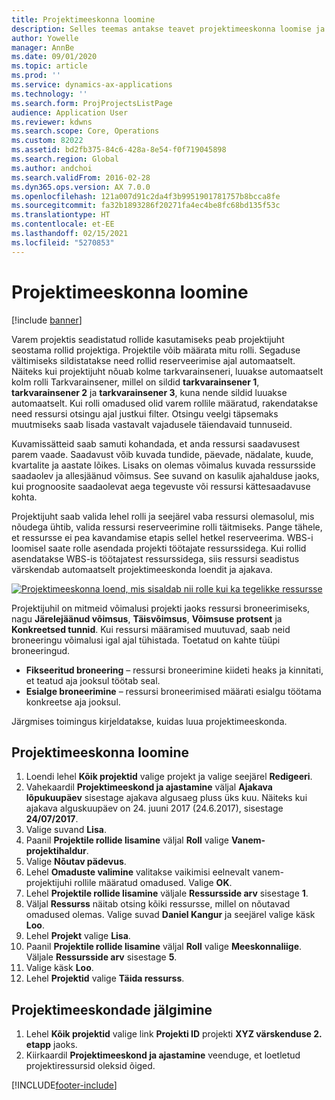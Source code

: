 ```yaml
---
title: Projektimeeskonna loomine
description: Selles teemas antakse teavet projektimeeskonna loomise ja haldamise kohta.
author: Yowelle
manager: AnnBe
ms.date: 09/01/2020
ms.topic: article
ms.prod: ''
ms.service: dynamics-ax-applications
ms.technology: ''
ms.search.form: ProjProjectsListPage
audience: Application User
ms.reviewer: kdwns
ms.search.scope: Core, Operations
ms.custom: 82022
ms.assetid: bd2fb375-84c6-428a-8e54-f0f719045898
ms.search.region: Global
ms.author: andchoi
ms.search.validFrom: 2016-02-28
ms.dyn365.ops.version: AX 7.0.0
ms.openlocfilehash: 121a007d91c2da4f3b9951901781757b8bcca8fe
ms.sourcegitcommit: fa32b1893286f20271fa4ec4be8fc68bd135f53c
ms.translationtype: HT
ms.contentlocale: et-EE
ms.lasthandoff: 02/15/2021
ms.locfileid: "5270853"
---
```

# <a name="create-a-project-team"></a>Projektimeeskonna loomine

[!include [banner](../includes/banner.md)]

Varem projektis seadistatud rollide kasutamiseks peab projektijuht seostama rollid projektiga. Projektile võib määrata mitu rolli. Segaduse vältimiseks sildistatakse need rollid reserveerimise ajal automaatselt. Näiteks kui projektijuht nõuab kolme tarkvarainseneri, luuakse automaatselt kolm rolli Tarkvarainsener, millel on sildid **tarkvarainsener 1**, **tarkvarainsener 2** ja **tarkvarainsener 3**, kuna nende sildid luuakse automaatselt. Kui rolli omadused olid varem rollile määratud, rakendatakse need ressursi otsingu ajal justkui filter. Otsingu veelgi täpsemaks muutmiseks saab lisada vastavalt vajadusele täiendavaid tunnuseid.

Kuvamissätteid saab samuti kohandada, et anda ressursi saadavusest parem vaade. Saadavust võib kuvada tundide, päevade, nädalate, kuude, kvartalite ja aastate lõikes. Lisaks on olemas võimalus kuvada ressursside saadaolev ja allesjäänud võimsus. See suvand on kasulik ajahalduse jaoks, kui prognoosite saadaolevat aega tegevuste või ressursi kättesaadavuse kohta.

Projektijuht saab valida lehel rolli ja seejärel vaba ressursi olemasolul, mis nõudega ühtib, valida ressursi reserveerimine rolli täitmiseks. Pange tähele, et ressursse ei pea kavandamise etapis sellel hetkel reserveerima. WBS-i loomisel saate rolle asendada projekti töötajate ressurssidega. Kui rollid asendatakse WBS-is töötajatest ressurssidega, siis ressursi seadistus värskendab automaatselt projektimeeskonda loendit ja ajakava.

[![Projektimeeskonna loend, mis sisaldab nii rolle kui ka tegelikke ressursse](./media/projectresourcing03-1024x368.jpg)](./media/projectresourcing03.jpg) 

Projektijuhil on mitmeid võimalusi projekti jaoks ressursi broneerimiseks, nagu **Järelejäänud võimsus**, **Täisvõimsus**, **Võimsuse protsent** ja **Konkreetsed tunnid**. Kui ressursi määramised muutuvad, saab neid broneeringu võimalusi igal ajal tühistada. Toetatud on kahte tüüpi broneeringud.

- **Fikseeritud broneering** – ressursi broneerimine kiideti heaks ja kinnitati, et teatud aja jooksul töötab seal.
- **Esialge broneerimine** – ressursi broneerimised määrati esialgu töötama konkreetse aja jooksul.

Järgmises toimingus kirjeldatakse, kuidas luua projektimeeskonda.

## <a name="create-a-project-team"></a>Projektimeeskonna loomine

1. Loendi lehel **Kõik projektid** valige projekt ja valige seejärel **Redigeeri**.
2. Vahekaardil **Projektimeeskond ja ajastamine** väljal **Ajakava lõpukuupäev** sisestage ajakava algusaeg pluss üks kuu. Näiteks kui ajakava alguskuupäev on 24. juuni 2017 (24.6.2017), sisestage **24/07/2017**.
3. Valige suvand **Lisa**.
4. Paanil **Projektile rollide lisamine** väljal **Roll** valige **Vanem-projektihaldur**.
5. Valige **Nõutav pädevus**.
6. Lehel **Omaduste valimine** valitakse vaikimisi eelnevalt vanem-projektijuhi rollile määratud omadused. Valige **OK**.
7. Lehel **Projektile rollide lisamine** väljale **Ressursside arv** sisestage **1**.
8. Väljal **Ressurss** näitab otsing kõiki ressursse, millel on nõutavad omadused olemas. Valige suvad **Daniel Kangur** ja seejärel valige käsk **Loo**.
9. Lehel **Projekt** valige **Lisa**.
10. Paanil **Projektile rollide lisamine** väljal **Roll** valige **Meeskonnaliige**. Väljale **Ressursside arv** sisestage **5**.
11. Valige käsk **Loo**.
12. Lehel **Projektid** valige **Täida ressurss**.

## <a name="monitor-project-teams"></a>Projektimeeskondade jälgimine
1. Lehel **Kõik projektid** valige link **Projekti ID** projekti **XYZ värskenduse 2. etapp** jaoks.
2. Kiirkaardil **Projektimeeskond ja ajastamine** veenduge, et loetletud projektiressursid oleksid õiged.


[!INCLUDE[footer-include](../includes/footer-banner.md)]